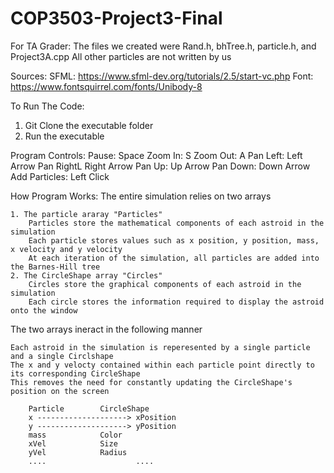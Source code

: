 # COP3503-Project3-Final
For TA Grader:
The files we created were Rand.h, bhTree.h, particle.h, and Project3A.cpp
All other particles are not written by us


Sources:
SFML: https://www.sfml-dev.org/tutorials/2.5/start-vc.php
Font: https://www.fontsquirrel.com/fonts/Unibody-8

To Run The Code:
1. Git Clone the executable folder
2. Run the executable


Program Controls:
Pause: Space
Zoom In: S
Zoom Out: A
Pan Left: Left Arrow
Pan RightL Right Arrow
Pan Up: Up Arrow
Pan Down: Down Arrow
Add Particles: Left Click

How Program Works:
The entire simulation relies on two arrays

	1. The particle araray "Particles"
		Particles store the mathematical components of each astroid in the simulation
		Each particle stores values such as x position, y position, mass, x velocity and y velocity
		At each iteration of the simulation, all particles are added into the Barnes-Hill tree
	2. The CircleShape array "Circles"
		Circles store the graphical components of each astroid in the simulation
		Each circle stores the information required to display the astroid onto the window

The two arrays ineract in the following manner
	
	Each astroid in the simulation is reperesented by a single particle and a single Circlshape
	The x and y velocty contained within each particle point directly to its corresponding CircleShape
	This removes the need for constantly updating the CircleShape's position on the screen
	
		Particle		CircleShape
		x --------------------> xPosition
		y --------------------> yPosition
		mass			Color
		xVel			Size
		yVel			Radius
		....                    ....
		 
